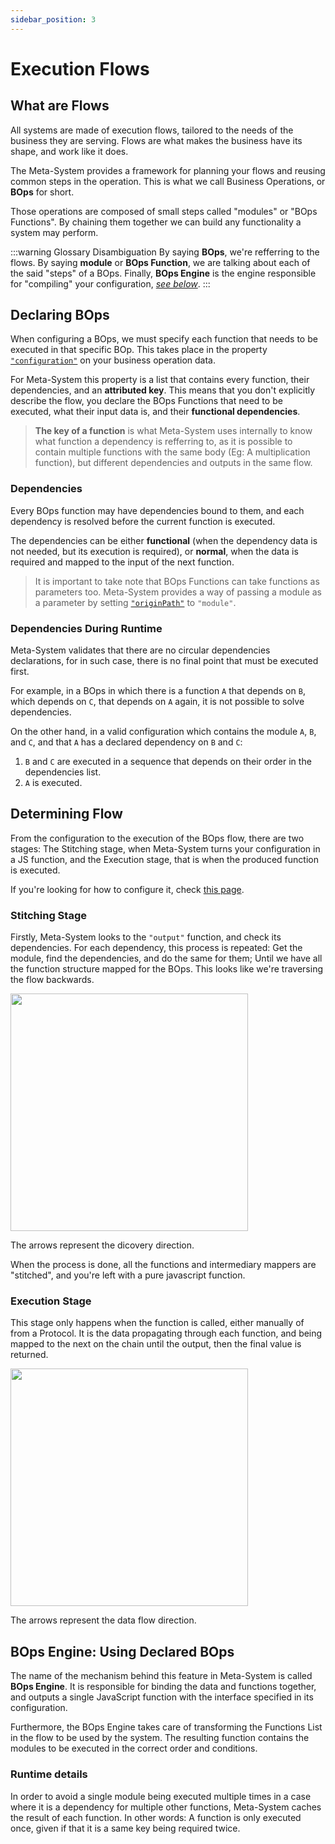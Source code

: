 ```yaml
---
sidebar_position: 3
---
```


# Execution Flows

## What are Flows
All systems are made of execution flows, tailored to the needs of the business they are serving. Flows are what makes the business have its shape, and work like it does.

The Meta-System provides a framework for planning your flows and reusing common steps in the operation. This is what we call Business Operations, or **BOps** for short.

Those operations are composed of small steps called "modules" or "BOps Functions". By chaining them together we can build any functionality a system may perform.

:::warning Glossary Disambiguation
By saying **BOps**, we're refferring to the flows. By saying **module** or **BOps Function**, we are talking about each of the said "steps" of a BOps. Finally, **BOps Engine** is the engine responsible for "compiling" your configuration, *[see below](#bops-engine-using-declared-bops)*.
:::

## Declaring BOps

When configuring a BOps, we must specify each function that needs to be executed in that specific BOp. This takes place in the property [`"configuration"`](../configuring/bops/bops-configuration) on your business operation data.

For Meta-System this property is a list that contains every function, their dependencies, and an **attributed key**. This means that you don't explicitly describe the flow, you declare the BOps Functions that need to be executed, what their input data is, and their **functional dependencies**.

> **The key of a function** is what Meta-System uses internally to know what function a dependency is refferring to, as it is possible to contain multiple functions with the same body (Eg: A multiplication function), but different dependencies and outputs in the same flow.

### Dependencies

Every BOps function may have dependencies bound to them, and each dependency is resolved before the current function is executed.

The dependencies can be either **functional** (when the dependency data is not needed, but its execution is required), or **normal**, when the data is required and mapped to the input of the next function.

> It is important to take note that BOps Functions can take functions as parameters too. Meta-System provides a way of passing a module as a parameter by setting [`"originPath"`](../configuring/bops/dependencies/#origin-path) to `"module"`.

### Dependencies During Runtime

Meta-System validates that there are no circular dependencies declarations, for in such case, there is no final point that must be executed first.

For example, in a BOps in which there is a function `A` that depends on `B`, which depends on `C`, that depends on `A` again, it is not possible to solve dependencies.

On the other hand, in a valid configuration which contains the module `A`, `B`, and `C`, and that `A` has a declared dependency on `B` and `C`:
1. `B` and `C` are executed in a sequence that depends on their order in the dependencies list.
2. `A` is executed.

## Determining Flow
From the configuration to the execution of the BOps flow, there are two stages: The Stitching stage, when Meta-System turns your configuration in a JS function, and the Execution stage, that is when the produced function is executed.

If you're looking for how to configure it, check [this page](../configuring/bops/flows).

### Stitching Stage
Firstly, Meta-System looks to the `"output"` function, and check its dependencies. For each dependency, this process is repeated: Get the module, find the dependencies, and do the same for them; Until we have all the function structure mapped for the BOps. This looks like we're traversing the flow backwards.

<img src="/meta-system-docs/img/docs/stitch-process.png" height="380px" />

The arrows represent the dicovery direction.

When the process is done, all the functions and intermediary mappers are "stitched", and you're left with a pure javascript function.

### Execution Stage
This stage only happens when the function is called, either manually of from a Protocol. It is the data propagating through each function, and being mapped to the next on the chain until the output, then the final value is returned.

<img src="/meta-system-docs/img/docs/execution-process.png" height="380px" />

The arrows represent the data flow direction.

## BOps Engine: Using Declared BOps

The name of the mechanism behind this feature in Meta-System is called **BOps Engine**. It is responsible for binding the data and functions together, and outputs a single JavaScript function with the interface specified in its configuration.

Furthermore, the BOps Engine takes care of transforming the Functions List in the flow to be used by the system. The resulting function contains the modules to be executed in the correct order and conditions.

### Runtime details

In order to avoid a single module being executed multiple times in a case where it is a dependency for multiple other functions, Meta-System caches the result of each function. In other words: A function is only executed once, given if that it is a same key being required twice.
